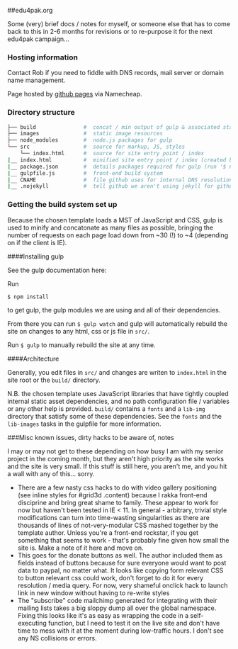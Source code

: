 ##edu4pak.org

Some (very) brief docs / notes for myself, or someone else that has to come back to this in 2-6 months for revisions or to re-purpose it for the next edu4pak campaign...


### Hosting information

Contact Rob if you need to fiddle with DNS records, mail server or domain name management.

Page hosted by [github pages](https://help.github.com/articles/setting-up-a-custom-domain-with-github-pages) via Namecheap.

### Directory structure

```bash
├── build				#  concat / min output of gulp & associated static resources
├── images				#  static image resources
├── node_modules		#  node.js packages for gulp
└── src 				#  source for markup, JS, styles
    └── index.html 		#  source for site entry point / index
|__ index.html  		#  minified site entry point / index (created by build system)
|__ package.json 		#  details packages required for gulp (run '$ npm install' to install these)
|__ gulpfile.js 		#  front-end build system
|__ CNAME 				#  file github uses for internal DNS resolution
|__ .nojekyll 			#  tell github we aren't using jekyll for github pages
```

### Getting the build system set up

Because the chosen template loads a MST of JavaScript and CSS, gulp is used to minify and concatonate as many files as possible, bringing the number of requests on each page load down from ~30 (!) to ~4 (depending on if the client is IE).

####Installing gulp

See the gulp documentation here:  

Run 
```
$ npm install 
```
to get gulp, the gulp modules we are using and all of their dependencies.

From there you can run `$ gulp watch` and gulp will automatically rebuild the site on changes to any html, css or js file in `src/`. 

Run `$ gulp` to manually rebuild the site at any time.

####Architecture

Generally, you edit files in `src/` and changes are writen to `index.html` in the site root or the `build/` directory. 

N.B. the chosen template uses JavaScript libraries that have tightly coupled internal static asset dependencies, and no path configuration file / variables or any other help is provided. `build/` contains a `fonts` and a `lib-img` directory that satisfy some of these dependencies. See the `fonts` and the `lib-images` tasks in the gulpfile for more information.

###Misc known issues, dirty hacks to be aware of, notes

I may or may not get to these depending on how busy I am with my senior project in the coming month, but they aren't high priority as the site works and the site is very small. If this stuff is still here, you aren't me, and you hit a wall with any of this... sorry.

*  There are a few nasty css hacks to do with video gallery positioning (see inline styles for #grid3d .content) because I rakka front-end disciprine and bring great shame to family. These appear to work for now but haven't been tested in IE < 11. In general - arbitrary, trivial style modifications can turn into time-wasting singularities as there are thousands of lines of not-very-modular CSS mashed together by the template author. Unless you're a front-end rockstar, if you get something that seems to work - that's probably fine given how small the site is. Make a note of it here and move on.
*  This goes for the donate buttons as well. The author included them as fields instead of buttons because for sure everyone would want to post data to paypal, no matter what. It looks like copying form relevant CSS to button relevant css could work, don't forget to do it for every resolution / media query. For now, very shameful onclick hack to launch link in new window without having to re-write styles
*  The "subscribe" code mailchimp generated for integrating with their mailing lists takes a big sloppy dump all over the global namespace. Fixing this looks like it's as easy as wrapping the code in a self-executing function, but I need to test it on the live site and don't have time to mess with it at the moment during low-traffic hours. I don't see any NS collisions or errors.
